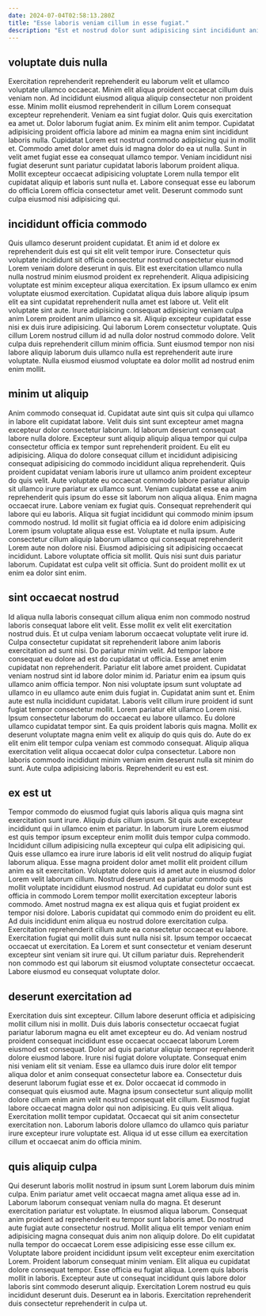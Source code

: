 ```yaml
---
date: 2024-07-04T02:58:13.280Z
title: "Esse laboris veniam cillum in esse fugiat."
description: "Est et nostrud dolor sunt adipisicing sint incididunt anim ad duis dolor. Minim minim minim mollit quis."
---
```



## voluptate duis nulla

Exercitation reprehenderit reprehenderit eu laborum velit et ullamco voluptate ullamco occaecat. Minim elit aliqua proident occaecat cillum duis veniam non. Ad incididunt eiusmod aliqua aliquip consectetur non proident esse. Minim mollit eiusmod reprehenderit in cillum Lorem consequat excepteur reprehenderit.
Veniam ea sint fugiat dolor. Quis quis exercitation ea amet ut. Dolor laborum fugiat anim. Ex minim elit anim tempor. Cupidatat adipisicing proident officia labore ad minim ea magna enim sint incididunt laboris nulla. Cupidatat Lorem est nostrud commodo adipisicing qui in mollit et.
Commodo amet dolor amet duis id magna dolor do ea ut nulla. Sunt in velit amet fugiat esse ea consequat ullamco tempor. Veniam incididunt nisi fugiat deserunt sunt pariatur cupidatat laboris laborum proident aliqua. Mollit excepteur occaecat adipisicing voluptate Lorem nulla tempor elit cupidatat aliquip et laboris sunt nulla et. Labore consequat esse eu laborum do officia Lorem officia consectetur amet velit. Deserunt commodo sunt culpa eiusmod nisi adipisicing qui.

## incididunt officia commodo

Quis ullamco deserunt proident cupidatat. Et anim id et dolore ex reprehenderit duis est qui sit elit velit tempor irure. Consectetur quis voluptate incididunt sit officia consectetur nostrud consectetur eiusmod Lorem veniam dolore deserunt in quis. Elit est exercitation ullamco nulla nulla nostrud minim eiusmod proident ex reprehenderit. Aliqua adipisicing voluptate est minim excepteur aliqua exercitation. Ex ipsum ullamco ex enim voluptate eiusmod exercitation.
Cupidatat aliqua duis labore aliquip ipsum elit ea sint cupidatat reprehenderit nulla amet est labore ut. Velit elit voluptate sint aute. Irure adipisicing consequat adipisicing veniam culpa anim Lorem proident anim ullamco ea sit. Aliquip excepteur cupidatat esse nisi ex duis irure adipisicing.
Qui laborum Lorem consectetur voluptate. Quis cillum Lorem nostrud cillum id ad nulla dolor nostrud commodo dolore. Velit culpa duis reprehenderit cillum minim officia. Sunt eiusmod tempor non nisi labore aliquip laborum duis ullamco nulla est reprehenderit aute irure voluptate. Nulla eiusmod eiusmod voluptate ea dolor mollit ad nostrud enim enim mollit.

## minim ut aliquip

Anim commodo consequat id. Cupidatat aute sint quis sit culpa qui ullamco in labore elit cupidatat labore. Velit duis sint sunt excepteur amet magna excepteur dolor consectetur laborum. Id laborum deserunt consequat labore nulla dolore. Excepteur sunt aliquip aliquip aliqua tempor qui culpa consectetur officia ex tempor sunt reprehenderit proident. Eu elit eu adipisicing. Aliqua do dolore consequat cillum et incididunt adipisicing consequat adipisicing do commodo incididunt aliqua reprehenderit.
Quis proident cupidatat veniam laboris irure ut ullamco anim proident excepteur do quis velit. Aute voluptate eu occaecat commodo labore pariatur aliquip sit ullamco irure pariatur ex ullamco sunt. Veniam cupidatat esse ea anim reprehenderit quis ipsum do esse sit laborum non aliqua aliqua. Enim magna occaecat irure. Labore veniam ex fugiat quis. Consequat reprehenderit qui labore qui eu laboris. Aliqua sit fugiat incididunt qui commodo minim ipsum commodo nostrud. Id mollit sit fugiat officia ea id dolore enim adipisicing Lorem ipsum voluptate aliqua esse est.
Voluptate et nulla ipsum. Aute consectetur cillum aliquip laborum ullamco qui consequat reprehenderit Lorem aute non dolore nisi. Eiusmod adipisicing sit adipisicing occaecat incididunt. Labore voluptate officia sit mollit. Quis nisi sunt duis pariatur laborum. Cupidatat est culpa velit sit officia. Sunt do proident mollit ex ut enim ea dolor sint enim.

## sint occaecat nostrud

Id aliqua nulla laboris consequat cillum aliqua enim non commodo nostrud laboris consequat labore elit velit. Esse mollit ex velit elit exercitation nostrud duis. Et ut culpa veniam laborum occaecat voluptate velit irure id. Culpa consectetur cupidatat sit reprehenderit labore anim laboris exercitation ad sunt nisi. Do pariatur minim velit. Ad tempor labore consequat eu dolore ad est do cupidatat ut officia. Esse amet enim cupidatat non reprehenderit. Pariatur elit labore amet proident.
Cupidatat veniam nostrud sint id labore dolor minim id. Pariatur enim ea ipsum quis ullamco anim officia tempor. Non nisi voluptate ipsum sunt voluptate ad ullamco in eu ullamco aute enim duis fugiat in. Cupidatat anim sunt et. Enim aute est nulla incididunt cupidatat. Laboris velit cillum irure proident id sunt fugiat tempor consectetur mollit. Lorem pariatur elit ullamco Lorem nisi. Ipsum consectetur laborum do occaecat eu labore ullamco.
Eu dolore ullamco cupidatat tempor sint. Ea quis proident laboris quis magna. Mollit ex deserunt voluptate magna enim velit ex aliquip do quis quis do. Aute do ex elit enim elit tempor culpa veniam est commodo consequat. Aliquip aliqua exercitation velit aliqua occaecat dolor culpa consectetur. Labore non laboris commodo incididunt minim veniam enim deserunt nulla sit minim do sunt. Aute culpa adipisicing laboris. Reprehenderit eu est est.

## ex est ut

Tempor commodo do eiusmod fugiat quis laboris aliqua quis magna sint exercitation sunt irure. Aliquip duis cillum ipsum. Sit quis aute excepteur incididunt qui in ullamco enim et pariatur. In laborum irure Lorem eiusmod est quis tempor ipsum excepteur enim mollit duis tempor culpa commodo. Incididunt cillum adipisicing nulla excepteur qui culpa elit adipisicing qui. Quis esse ullamco ea irure irure laboris id elit velit nostrud do aliquip fugiat laborum aliqua.
Esse magna proident dolor amet mollit elit proident cillum anim ea sit exercitation. Voluptate dolore quis id amet aute in eiusmod dolor Lorem velit laborum cillum. Nostrud deserunt ea pariatur commodo quis mollit voluptate incididunt eiusmod nostrud. Ad cupidatat eu dolor sunt est officia in commodo Lorem tempor mollit exercitation excepteur laboris commodo. Amet nostrud magna ex est aliqua quis et fugiat proident ex tempor nisi dolore. Laboris cupidatat qui commodo enim do proident eu elit. Ad duis incididunt enim aliqua eu nostrud dolore exercitation culpa. Exercitation reprehenderit cillum aute ea consectetur occaecat eu labore.
Exercitation fugiat qui mollit duis sunt nulla nisi sit. Ipsum tempor occaecat occaecat ut exercitation. Ea Lorem et sunt consectetur et veniam deserunt excepteur sint veniam sit irure qui. Ut cillum pariatur duis. Reprehenderit non commodo est qui laborum sit eiusmod voluptate consectetur occaecat. Labore eiusmod eu consequat voluptate dolor.

## deserunt exercitation ad

Exercitation duis sint excepteur. Cillum labore deserunt officia et adipisicing mollit cillum nisi in mollit. Duis duis laboris consectetur occaecat fugiat pariatur laborum magna eu elit amet excepteur eu do. Ad veniam nostrud proident consequat incididunt esse occaecat occaecat laborum Lorem eiusmod est consequat. Dolor ad quis pariatur aliquip tempor reprehenderit dolore eiusmod labore.
Irure nisi fugiat dolore voluptate. Consequat enim nisi veniam elit sit veniam. Esse ea ullamco duis irure dolor elit tempor aliqua dolor et anim consequat consectetur labore ea. Consectetur duis deserunt laborum fugiat esse et ex. Dolor occaecat id commodo in consequat quis eiusmod aute. Magna ipsum consectetur sunt aliquip mollit dolore cillum enim anim velit nostrud consequat elit cillum.
Eiusmod fugiat labore occaecat magna dolor qui non adipisicing. Eu quis velit aliqua. Exercitation mollit tempor cupidatat. Occaecat qui sit anim consectetur exercitation non. Laborum laboris dolore ullamco do ullamco quis pariatur irure excepteur irure voluptate est. Aliqua id ut esse cillum ea exercitation cillum et occaecat anim do officia minim.

## quis aliquip culpa

Qui deserunt laboris mollit nostrud in ipsum sunt Lorem laborum duis minim culpa. Enim pariatur amet velit occaecat magna amet aliqua esse ad in. Laborum laborum consequat veniam nulla do magna. Et deserunt exercitation pariatur est voluptate. In eiusmod aliqua laborum. Consequat anim proident ad reprehenderit eu tempor sunt laboris amet.
Do nostrud aute fugiat aute consectetur nostrud. Mollit aliqua elit tempor veniam enim adipisicing magna consequat duis anim non aliquip dolore. Do elit cupidatat nulla tempor do occaecat Lorem esse adipisicing esse esse cillum ex. Voluptate labore proident incididunt ipsum velit excepteur enim exercitation Lorem. Proident laborum consequat minim veniam. Elit aliqua eu cupidatat dolore consequat tempor. Esse officia eu fugiat aliqua. Lorem quis laboris mollit in laboris.
Excepteur aute ut consequat incididunt quis labore dolor laboris sint commodo deserunt aliquip. Exercitation Lorem nostrud eu quis incididunt deserunt duis. Deserunt ea in laboris. Exercitation reprehenderit duis consectetur reprehenderit in culpa ut.

